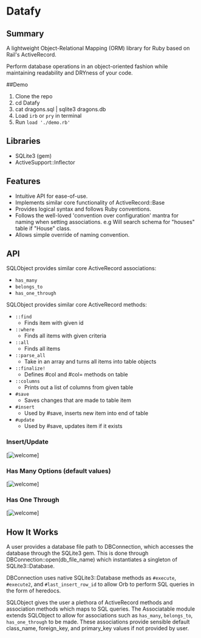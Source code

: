 # Datafy

## Summary

A lightweight Object-Relational Mapping (ORM) library for Ruby based on Rail's
ActiveRecord.

Perform database operations in an object-oriented fashion while maintaining
readability and DRYness of your code.

##Demo

1. Clone the repo
2. cd Datafy
3. cat dragons.sql | sqlite3 dragons.db
3. Load `irb` or `pry` in terminal
4. Run `load './demo.rb'`


## Libraries

- SQLite3 (gem)
- ActiveSupport::Inflector

## Features

- Intuitive API for ease-of-use.
- Implements similar core functionality of ActiveRecord::Base
- Provides logical syntax and follows Ruby conventions.
- Follows the well-loved 'convention over configuration' mantra for naming
when setting associations. e.g Will search schema for "houses" table if "House"
class.
- Allows simple override of naming convention.

## API

SQLObject provides similar core ActiveRecord associations:

- `has_many`
- `belongs_to`
- `has_one_through`

SQLObject provides similar core ActiveRecord methods:

- `::find`
    - Finds item with given id
- `::where`
    - Finds all items with given criteria
- `::all`
    - Finds all items
- `::parse_all`
    - Take in an array and turns all items into table objects
- `::finalize!`
    - Defines #col and #col= methods on table
- `::columns`
    - Prints out a list of columns from given table
- `#save`
    - Saves changes that are made to table item
- `#insert`
    - Used by #save, inserts new item into end of table
- `#update`
    - Used by #save, updates item if it exists

### Insert/Update
[![welcome](./docs/images/Insert:Update.png)]

### Has Many Options (default values)
[![welcome](./docs/images/has_many_options.png)]

### Has One Through
[![welcome](./docs/images/has_one_through.png)]


## How It Works

A user provides a database file path to DBConnection, which accesses the database
through the SQLite3 gem. This is done through DBConnection::open(db_file_name)
which instantiates a singleton of SQLite3::Database.

DBConnection uses native SQLite3::Database methods as `#execute`, `#execute2`,
and `#last_insert_row_id` to allow Orb to perform SQL queries in the
form of heredocs.

SQLObject gives the user a plethora of ActiveRecord methods and association
methods which maps to SQL queries. The Associatable module extends SQLObject to
allow for associations such as `has_many`, `belongs_to`, `has_one_through` to be
made. These associations provide sensible default class_name, foreign_key, and
primary_key values if not provided by user.
